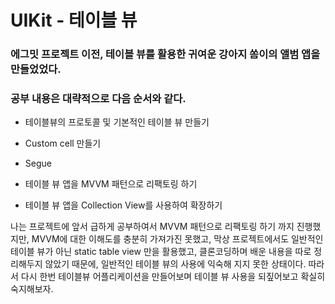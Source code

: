# UIKit - 테이블 뷰 

### 에그밋 프로젝트 이전, 테이블 뷰를 활용한 귀여운 강아지 쏨이의 앨범 앱을 만들었었다. 

### 공부 내용은 대략적으로 다음 순서와 같다.

- 테이블뷰의 프로토콜 및 기본적인 테이블 뷰 만들기

- Custom cell 만들기 

- Segue

- 테이블 뷰 앱을 MVVM 패턴으로 리팩토링 하기

- 테이블 뷰 앱을 Collection View를 사용하여 확장하기

  

나는 프로젝트에 앞서 급하게 공부하여서 MVVM 패턴으로 리팩토링 하기 까지 진행했지만, MVVM에 대한 이해도를 충분히 가져가진 못했고, 막상 프로젝트에서도 일반적인 테이블 뷰가 아닌 static table view 만을 활용했고, 클론코딩하며 배운 내용을 따로 정리해두지 않았기 때문에, 일반적인 테이블 뷰의 사용에 익숙해 지지 못한 상태이다. 따라서 다시 한번 테이블뷰 어플리케이션을 만들어보며 테이블 뷰 사용을 되짚어보고 확실히 숙지해보자.









